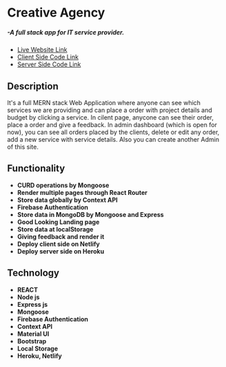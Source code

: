 <h1>Creative Agency </h1> <h5> -A full stack app for IT service provider.</h5>
   <ul> 
	  <li> <a target="_blank" href="https://creativeagency-akash.netlify.app/"> Live Website Link</a>
	  <li> <a target="_blank" href="https://github.com/alamgirakash2000/creative-agency-client"> Client Side Code Link</a>
	  <li> <a target="_blank" href="https://github.com/alamgirakash2000/creative-agency-server"> Server Side Code Link</a>
   </ul>
    
<h2>Description </h2>
<p> It's a full MERN stack Web Application where anyone can see which services we are providing and can place a order with project details and budget by clicking a service. In cilent page, anycone can see their order, place a order and give a feedback. In admin dashboard (which is open for now), you can see all orders placed by the clients, delete or edit any order, add a new service with service details. Also you can create another Admin of this site.</p>

<h2> Functionality </h2>
<ul>
  <li> <b> CURD operations by Mongoose</b>
  <li> <b>Render multiple pages through React Router</b>
  <li> <b> Store data globally by Context API </b>
  <li> <b> Firebase Authentication </b>
  <li> <b> Store data in  MongoDB by Mongoose and Express </b>
  <li> <b> Good Looking Landing page</b>
  <li> <b> Store data at localStorage
  <li> <b> Giving feedback and render it</b>
  <li> <b> Deploy client side on Netlify</b>
  <li> <b> Deploy server side on Heroku</b>
</ul>
     
  <h2> Technology </h2>
   <ul> 
     <li> REACT
     <li> Node js
     <li> Express js
     <li> Mongoose
     <li> Firebase Authentication
     <li> Context API
     <li> Material UI
     <li> Bootstrap
     <li>Local Storage
      <li> Heroku, Netlify
 </ul>
